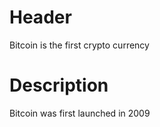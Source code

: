 <!-- TITLE: Bitcoin -->
<!-- SUBTITLE: A quick summary of Bitcoin -->

# Header
Bitcoin is the first crypto currency

# Description
Bitcoin was first launched in 2009